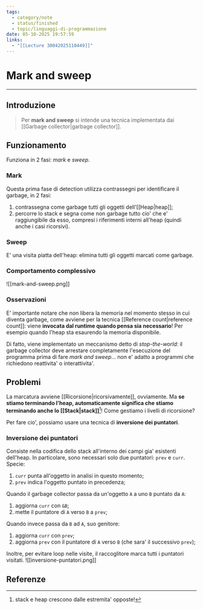 ```yaml
---
tags:
  - category/note
  - status/finished
  - topic/linguaggi-di-programmazione
date: 05-10-2025 19:57:59
links:
  - "[[Lecture 30042025110449]]"
---
```

# Mark and sweep
---
## Introduzione
> Per **mark and sweep** si intende una tecnica implementata dai [[Garbage collector|garbage collector]].

## Funzionamento
Funziona in 2 fasi: _mark_ e _sweep_.

### Mark
Questa prima fase di detection utilizza contrassegni per identificare il garbage, in 2 fasi:
1. contrassegna come garbage tutti gli oggetti dell'[[Heap|heap]];
2. percorre lo stack e segna come non garbage tutto cio' che e' raggiungibile da esso, compresi i riferimenti interni all'heap (quindi anche i casi ricorsivi).

### Sweep
E' una visita piatta dell'heap: elimina tutti gli oggetti marcati come garbage.

### Comportamento complessivo
![[mark-and-sweep.png]]

### Osservazioni
E' importante notare che non libera la memoria nel momento stesso in cui diventa garbage, come avviene per la tecnica [[Reference count|reference count]]: viene **invocata dal runtime quando pensa sia necessario**! Per esempio quando l'heap sta esaurendo la memoria disponibile.

Di fatto, viene implementato un meccanismo detto di _stop-the-world_: il garbage collector deve arrestare completamente l'esecuzione del programma prima di fare _mark and sweep_... non e' adatto a programmi che richiedono reattivita' o interattivita'.

## Problemi
La marcatura avviene [[Ricorsione|ricorsivamente]], ovviamente. Ma **se stiamo terminando l'heap, automaticamente significa che stiamo terminando anche lo [[Stack|stack]]**[^1]! Come gestiamo i livelli di ricorsione?

Per fare cio', possiamo usare una tecnica di **inversione dei puntatori**.

### Inversione dei puntatori
Consiste nella codifica dello stack all'interno dei campi gia' esistenti dell'heap. In particolare, sono necessari solo due puntatori: `prev` e `curr`. Specie:
1. `curr` punta all'oggetto in analisi in questo momento;
2. `prev` indica l'oggetto puntato in precedenza;

Quando il garbage collector passa da un'oggetto `A` a uno `B` puntato da `A`:
1. aggiorna `curr` con `&B`;
2. mette il puntatore di `A` verso `B` a `prev`;

Quando invece passa da `B` ad `A`, suo genitore:
1. aggiorna `curr` con `prev`;
2. aggiorna `prev` con il puntatore di `A` verso `B` (che sara' il successivo `prev`);

Inoltre, per evitare loop nelle visite, il raccoglitore marca tutti i puntatori visitati.
![[inversione-puntatori.png]]

## Referenze

[^1]: stack e heap crescono dalle estremita' opposte!
